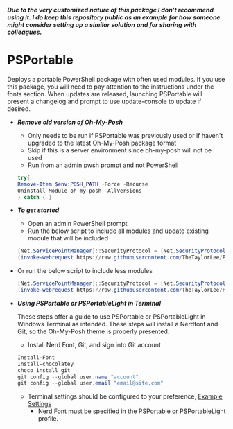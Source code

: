 _**Due to the very customized nature of this package I don't recommend using it. I do keep this repository public as an example for how someone might consider setting up a similar solution and for sharing with colleagues.**_

# PSPortable

Deploys a portable PowerShell package with often used modules. If you use this package, you will need to pay attention to the instructions under the fonts section. When updates are released, launching PSPortable will present a changelog and prompt to use update-console to update if desired.

* *__Remove old version of Oh-My-Posh__*
  * Only needs to be run if PSPortable was previously used or if haven't upgraded to the latest Oh-My-Posh package format
  * Skip if this is a server environment since oh-my-posh will not be used
  * Run from an admin pwsh prompt and not PowerShell

  ```powershell
  try{
  Remove-Item $env:POSH_PATH -Force -Recurse
  Uninstall-Module oh-my-posh -AllVersions
  } catch { }
  ```

* *__To get started__*
  * Open an admin PowerShell prompt
  * Run the below script to include all modules and update existing module that will be included

  ```Powershell
  [Net.ServicePointManager]::SecurityProtocol = [Net.SecurityProtocolType]::Tls12
  (invoke-webrequest https://raw.githubusercontent.com/TheTaylorLee/PSPortable/master/Deploy-PSPortable.ps1 -usebasicparsing).content | Invoke-Expression
  ```

* Or run the below script to include less modules

  ```Powershell
  [Net.ServicePointManager]::SecurityProtocol = [Net.SecurityProtocolType]::Tls12
  (invoke-webrequest https://raw.githubusercontent.com/TheTaylorLee/PSPortable/master/Deploy-PSPortableLight.ps1 -usebasicparsing).content | Invoke-Expression
  ```

* *__Using PSPortable or PSPortableLight in Terminal__*

    These steps offer a guide to use PSPortable or PSPortableLight in Windows Terminal as intended. These steps will install a Nerdfont and Git, so the Oh-My-Posh theme is     properly presented.

  * Install Nerd Font, Git, and sign into Git account

  ```Powershell
  Install-Font
  Install-chocolatey
  choco install git
  git config --global user.name "account"
  git config --global user.email "email@site.com"
  ```

  * Terminal settings should be configured to your preference, [Example Settings](https://github.com/TheTaylorLee/PwshProfile/blob/main/WindowsTerminal/CustomSettings.json)
    * Nerd Font must be specified in the PSPortable or PSPortableLight profile.

